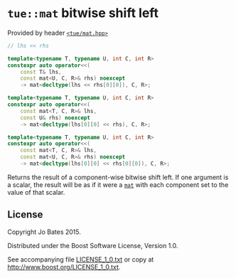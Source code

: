 `tue::mat` bitwise shift left
=============================
Provided by header [`<tue/mat.hpp>`](../../headers/mat.md)

```c++
// lhs << rhs

template<typename T, typename U, int C, int R>
constexpr auto operator<<(
    const T& lhs,
	const mat<U, C, R>& rhs) noexcept
    -> mat<decltype(lhs << rhs[0][0]), C, R>;

template<typename T, typename U, int C, int R>
constexpr auto operator<<(
    const mat<T, C, R>& lhs,
	const U& rhs) noexcept
    -> mat<decltype(lhs[0][0] << rhs), C, R>;

template<typename T, typename U, int C, int R>
constexpr auto operator<<(
    const mat<T, C, R>& lhs,
	const mat<U, C, R>& rhs) noexcept
    -> mat<decltype(lhs[0][0] << rhs[0][0]), C, R>;
```

Returns the result of a component-wise bitwise shift left. If one argument is a
scalar, the result will be as if it were a [`mat`](../../headers/mat.md) with
each component set to the value of that scalar.

License
-------
Copyright Jo Bates 2015.

Distributed under the Boost Software License, Version 1.0.

See accompanying file [LICENSE_1_0.txt](../../../LICENSE_1_0.txt) or copy at
http://www.boost.org/LICENSE_1_0.txt.
